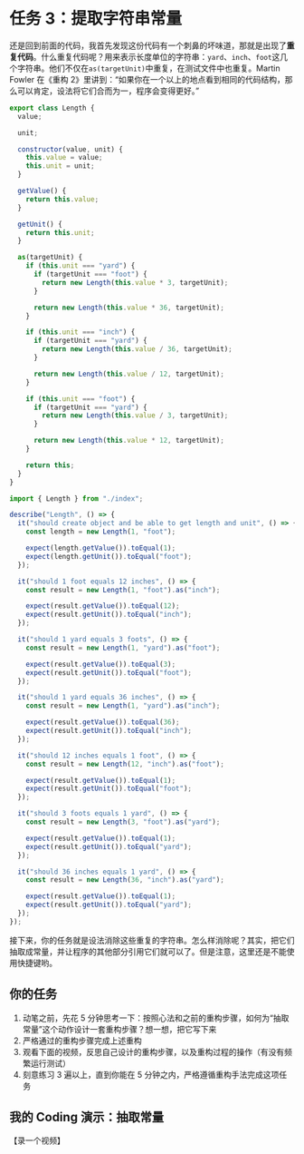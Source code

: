 # 任务 3：提取字符串常量

还是回到前面的代码，我首先发现这份代码有一个刺鼻的坏味道，那就是出现了**重复代码**。什么重复代码呢？用来表示长度单位的字符串：`yard`、`inch`、`foot`这几个字符串。他们不仅在`as(targetUnit)`中重复，在测试文件中也重复。Martin Fowler 在《重构 2》里讲到：“如果你在一个以上的地点看到相同的代码结构，那么可以肯定，设法将它们合而为一，程序会变得更好。”

```javascript
export class Length {
  value;

  unit;

  constructor(value, unit) {
    this.value = value;
    this.unit = unit;
  }

  getValue() {
    return this.value;
  }

  getUnit() {
    return this.unit;
  }

  as(targetUnit) {
    if (this.unit === "yard") {
      if (targetUnit === "foot") {
        return new Length(this.value * 3, targetUnit);
      }

      return new Length(this.value * 36, targetUnit);
    }

    if (this.unit === "inch") {
      if (targetUnit === "yard") {
        return new Length(this.value / 36, targetUnit);
      }

      return new Length(this.value / 12, targetUnit);
    }

    if (this.unit === "foot") {
      if (targetUnit === "yard") {
        return new Length(this.value / 3, targetUnit);
      }

      return new Length(this.value * 12, targetUnit);
    }

    return this;
  }
}
```

```javascript
import { Length } from "./index";

describe("Length", () => {
  it("should create object and be able to get length and unit", () => {
    const length = new Length(1, "foot");

    expect(length.getValue()).toEqual(1);
    expect(length.getUnit()).toEqual("foot");
  });

  it("should 1 foot equals 12 inches", () => {
    const result = new Length(1, "foot").as("inch");

    expect(result.getValue()).toEqual(12);
    expect(result.getUnit()).toEqual("inch");
  });

  it("should 1 yard equals 3 foots", () => {
    const result = new Length(1, "yard").as("foot");

    expect(result.getValue()).toEqual(3);
    expect(result.getUnit()).toEqual("foot");
  });

  it("should 1 yard equals 36 inches", () => {
    const result = new Length(1, "yard").as("inch");

    expect(result.getValue()).toEqual(36);
    expect(result.getUnit()).toEqual("inch");
  });

  it("should 12 inches equals 1 foot", () => {
    const result = new Length(12, "inch").as("foot");

    expect(result.getValue()).toEqual(1);
    expect(result.getUnit()).toEqual("foot");
  });

  it("should 3 foots equals 1 yard", () => {
    const result = new Length(3, "foot").as("yard");

    expect(result.getValue()).toEqual(1);
    expect(result.getUnit()).toEqual("yard");
  });

  it("should 36 inches equals 1 yard", () => {
    const result = new Length(36, "inch").as("yard");

    expect(result.getValue()).toEqual(1);
    expect(result.getUnit()).toEqual("yard");
  });
});
```

接下来，你的任务就是设法消除这些重复的字符串。怎么样消除呢？其实，把它们抽取成常量，并让程序的其他部分引用它们就可以了。但是注意，这里还是不能使用快捷键哟。

## 你的任务

1. 动笔之前，先花 5 分钟思考一下：按照心法和之前的重构步骤，如何为“抽取常量”这个动作设计一套重构步骤？想一想，把它写下来
2. 严格通过的重构步骤完成上述重构
3. 观看下面的视频，反思自己设计的重构步骤，以及重构过程的操作（有没有频繁运行测试）
4. 刻意练习 3 遍以上，直到你能在 5 分钟之内，严格遵循重构手法完成这项任务

## 我的 Coding 演示：抽取常量

【录一个视频】
